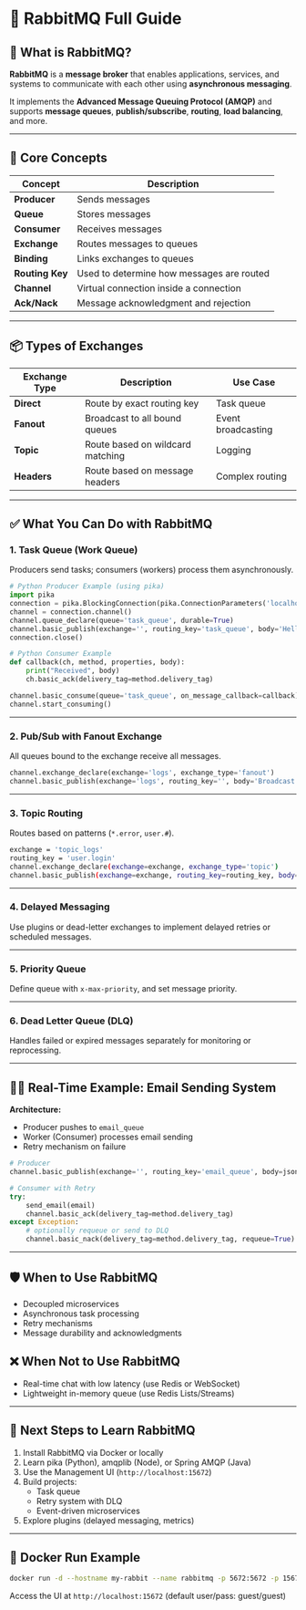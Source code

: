 
# 🐇 RabbitMQ Full Guide

## 🔧 What is RabbitMQ?
**RabbitMQ** is a **message broker** that enables applications, services, and systems to communicate with each other using **asynchronous messaging**.

It implements the **Advanced Message Queuing Protocol (AMQP)** and supports **message queues**, **publish/subscribe**, **routing**, **load balancing**, and more.

---

## 🧱 Core Concepts

| Concept          | Description |
|------------------|-------------|
| **Producer**     | Sends messages |
| **Queue**        | Stores messages |
| **Consumer**     | Receives messages |
| **Exchange**     | Routes messages to queues |
| **Binding**      | Links exchanges to queues |
| **Routing Key**  | Used to determine how messages are routed |
| **Channel**      | Virtual connection inside a connection |
| **Ack/Nack**     | Message acknowledgment and rejection |

---

## 📦 Types of Exchanges

| Exchange Type | Description | Use Case |
|---------------|-------------|----------|
| **Direct**    | Route by exact routing key | Task queue |
| **Fanout**    | Broadcast to all bound queues | Event broadcasting |
| **Topic**     | Route based on wildcard matching | Logging |
| **Headers**   | Route based on message headers | Complex routing |

---

## ✅ What You Can Do with RabbitMQ

### 1. Task Queue (Work Queue)

Producers send tasks; consumers (workers) process them asynchronously.

```python
# Python Producer Example (using pika)
import pika
connection = pika.BlockingConnection(pika.ConnectionParameters('localhost'))
channel = connection.channel()
channel.queue_declare(queue='task_queue', durable=True)
channel.basic_publish(exchange='', routing_key='task_queue', body='Hello')
connection.close()
```

```python
# Python Consumer Example
def callback(ch, method, properties, body):
    print("Received", body)
    ch.basic_ack(delivery_tag=method.delivery_tag)

channel.basic_consume(queue='task_queue', on_message_callback=callback)
channel.start_consuming()
```

---

### 2. Pub/Sub with Fanout Exchange

All queues bound to the exchange receive all messages.

```python
channel.exchange_declare(exchange='logs', exchange_type='fanout')
channel.basic_publish(exchange='logs', routing_key='', body='Broadcast Message')
```

---

### 3. Topic Routing

Routes based on patterns (`*.error`, `user.#`).

```bash
exchange = 'topic_logs'
routing_key = 'user.login'
channel.exchange_declare(exchange=exchange, exchange_type='topic')
channel.basic_publish(exchange=exchange, routing_key=routing_key, body='User login')
```

---

### 4. Delayed Messaging
Use plugins or dead-letter exchanges to implement delayed retries or scheduled messages.

---

### 5. Priority Queue

Define queue with `x-max-priority`, and set message priority.

---

### 6. Dead Letter Queue (DLQ)

Handles failed or expired messages separately for monitoring or reprocessing.

---

## 🧑‍💻 Real-Time Example: Email Sending System

**Architecture:**
- Producer pushes to `email_queue`
- Worker (Consumer) processes email sending
- Retry mechanism on failure

```python
# Producer
channel.basic_publish(exchange='', routing_key='email_queue', body=json.dumps({"to": "user@example.com"}))
```

```python
# Consumer with Retry
try:
    send_email(email)
    channel.basic_ack(delivery_tag=method.delivery_tag)
except Exception:
    # optionally requeue or send to DLQ
    channel.basic_nack(delivery_tag=method.delivery_tag, requeue=True)
```

---

## 🛡️ When to Use RabbitMQ
- Decoupled microservices
- Asynchronous task processing
- Retry mechanisms
- Message durability and acknowledgments

## ❌ When Not to Use RabbitMQ
- Real-time chat with low latency (use Redis or WebSocket)
- Lightweight in-memory queue (use Redis Lists/Streams)

---

## 🧠 Next Steps to Learn RabbitMQ

1. Install RabbitMQ via Docker or locally
2. Learn pika (Python), amqplib (Node), or Spring AMQP (Java)
3. Use the Management UI (`http://localhost:15672`)
4. Build projects:
   - Task queue
   - Retry system with DLQ
   - Event-driven microservices
5. Explore plugins (delayed messaging, metrics)

---

## 🐳 Docker Run Example
```bash
docker run -d --hostname my-rabbit --name rabbitmq -p 5672:5672 -p 15672:15672 rabbitmq:3-management
```

Access the UI at `http://localhost:15672` (default user/pass: guest/guest)
